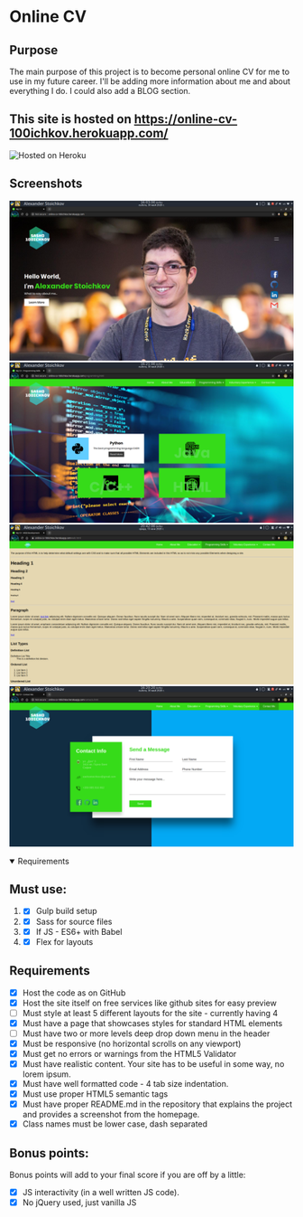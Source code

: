 # Online CV

## Purpose
The main purpose of this project is to become personal online CV for me to use in my future career. I'll be adding more information about me and about everything I do. I could also add a BLOG section.

## This site is hosted on https://online-cv-100ichkov.herokuapp.com/
![Hosted on Heroku](https://miro.medium.com/max/3200/1*F83F9d1ki3fG6LMG3AvIMg.png "Hosted on Heroku")


## Screenshots
![Landing page](./screenshots/landing_page.png "Landing page")
![Programming skills](./screenshots/programming_skills_page.png "Programming skills")
![Programming skills - WEB](./screenshots/programming_web.png "Programming skills - WEB")
![Conatct Me](./screenshots/contact_me_page.png "Conatct Me")

<details open><summary>Requirements</summary>

## Must use:
1. - [x] Gulp build setup
2. - [x] Sass for source files
3. - [x] If JS - ES6+ with Babel
4. - [x] Flex for layouts

## Requirements
- [x] Host the code as on GitHub
- [x] Host the site itself on free services like github sites for easy preview
- [ ] Must style at least 5 different layouts for the site - currently having 4
- [x] Must have a page that showcases styles for standard HTML elements
- [ ] Must have two or more levels deep drop down menu in the header
- [x] Must be responsive (no horizontal scrolls on any viewport)
- [x] Must get no errors or warnings from the HTML5 Validator
- [x] Must have realistic content. Your site has to be useful in some way, no lorem ipsum.
- [x] Must have well formatted code - 4 tab size indentation.
- [x] Must use proper HTML5 semantic tags
- [x] Must have proper README.md in the repository that explains the project and provides a screenshot from the homepage.
- [x] Class names must be lower case, dash separated

## Bonus points:
Bonus points will add to your final score if you are off by a little:
- [x] JS interactivity (in a well written JS code).
- [x] No jQuery used, just vanilla JS

</details>